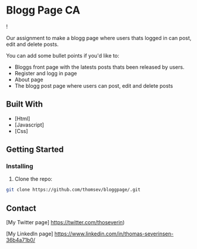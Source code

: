 # Blogg Page CA

!


Our assignment to make a blogg page where users thats logged in can post, edit and delete posts.


You can add some bullet points if you'd like to:

- Bloggs front page with the latests posts thats been released by users.
- Register and logg in page
- About page
- The blogg post page where users can post, edit and delete posts

## Built With

- [Html]
- [Javascript]
- [Css]

## Getting Started

### Installing


1. Clone the repo:

```bash
git clone https://github.com/thomsev/bloggpage/.git
```


## Contact

[My Twitter page] https://twitter.com/thoseverin)

[My LinkedIn page] https://www.linkedin.com/in/thomas-severinsen-36b4a71b0/

